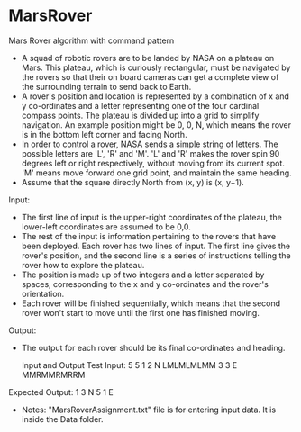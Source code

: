 # MarsRover
Mars Rover algorithm with command pattern

* A squad of robotic rovers are to be landed by NASA on a plateau on Mars. This plateau, which is curiously rectangular, 
    must be navigated by the rovers so that their on board cameras can get a complete view of the surrounding terrain to
    send back to Earth.
* A rover's position and location is represented by a combination of x and y co-ordinates and a letter representing one 
    of the four cardinal compass points. The plateau is divided up into a grid to simplify navigation. An example position
    might be 0, 0, N, which means the rover is in the bottom left corner and facing North.
* In order to control a rover, NASA sends a simple string of letters. The possible letters are 'L', 'R' and 'M'. 
    'L' and 'R' makes the rover spin 90 degrees left or right respectively, without moving from its current spot. 
    'M' means move forward one grid point, and maintain the same heading.
* Assume that the square directly North from (x, y) is (x, y+1).

Input: 
* The first line of input is the upper-right coordinates of the plateau, the lower-left coordinates are assumed to be 0,0.
* The rest of the input is information pertaining to the rovers that have been deployed. Each rover has two lines of input. 
    The first line gives the rover's position, and the second line is a series of instructions telling the rover how to explore the plateau.
* The position is made up of two integers and a letter separated by spaces, corresponding to the x and y co-ordinates and 
    the rover's orientation.
* Each rover will be finished sequentially, which means that the second rover won't start to move until the first one 
    has finished moving.
 
 Output: 
 * The output for each rover should be its final co-ordinates and heading.
    
    Input and Output
Test Input: 
5 5
1 2 N
LMLMLMLMM
3 3 E
MMRMMRMRRM

Expected Output:
1 3 N
5 1 E

 * Notes: "MarsRoverAssignment.txt" file is for entering input data. It is inside the Data folder.
